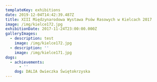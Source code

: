 ```yaml
---
templateKey: exhibitions
date: 2019-12-04T14:42:39.487Z
title: XIII Międzynarodowa Wystawa Psów Rasowych w Kielcach 2017
image: /img/kielce172.jpg
exhibitionDate: 2017-11-24T23:00:00.000Z
galleryImages:
  - description: test
    image: /img/kielce172.jpg
  - description: ''
    image: /img/kielce171.jpg
dogs:
  - achievements:
      - ''
    dog: DALIA Owieczka Świętokrzyska
---
```


